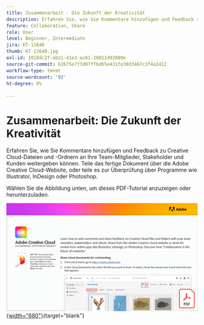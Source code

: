```yaml
---
title: Zusammenarbeit - Die Zukunft der Kreativität
description: Erfahren Sie, wie Sie Kommentare hinzufügen und Feedback zu Creative Cloud-Dateien und -Ordnern mit Ihren Teammitgliedern, Stakeholdern und Kunden sowie kuratierten Schriften aus Adobe Fonts teilen
feature: Collaboration, Share
role: User
level: Beginner, Intermediate
jira: KT-11640
thumb: KT-11640.jpg
exl-id: 3018dc2f-eb21-41e3-ac61-28021492080e
source-git-commit: 62675e7f3d07ffbdb5e431fe30d3467c3f4a2412
workflow-type: tm+mt
source-wordcount: '92'
ht-degree: 0%

---
```


# Zusammenarbeit: Die Zukunft der Kreativität

Erfahren Sie, wie Sie Kommentare hinzufügen und Feedback zu Creative Cloud-Dateien und -Ordnern an Ihre Team-Mitglieder, Stakeholder und Kunden weitergeben können. Teile das fertige Dokument über die Adobe Creative Cloud-Website, oder teile es zur Überprüfung über Programme wie Illustrator, InDesign oder Photoshop.

Wählen Sie die Abbildung unten, um dieses PDF-Tutorial anzuzeigen oder herunterzuladen.

[![Bild der ersten Seite des Tutorials](assets/Collaboration-The-Future-of-Creativity.png){width="680"}](assets/Collaboration-The-Future-of-Creativity.pdf){target="blank"}
